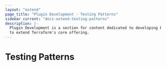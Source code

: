 ```yaml
---
layout: "extend"
page_title: "Plugin Development - Testing Patterns"
sidebar_current: "docs-extend-testing-patterns"
description: |-
  Plugin Development is a section for content dedicated to developing Plugins
  to extend Terraform's core offering.
---
```


# Testing Patterns